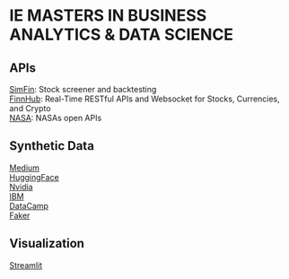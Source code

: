 # IE MASTERS IN BUSINESS ANALYTICS & DATA SCIENCE

## APIs
[SimFin](https://www.simfin.com/en/financial-analytics/): Stock screener and backtesting  
[FinnHub](https://finnhub.io/): Real-Time RESTful APIs and Websocket for Stocks, Currencies, and Crypto  
[NASA](https://api.nasa.gov/): NASAs open APIs


## Synthetic Data
[Medium](https://moez-62905.medium.com/synthetic-data-is-the-future-of-artificial-intelligence-6fcfd2ce1a14)  
[HuggingFace](https://huggingface.co/blog/synthetic-data-generator)  
[Nvidia](https://www.nvidia.com/en-us/glossary/synthetic-data-generation/)  
[IBM](https://www.ibm.com/think/insights/synthetic-data-generation)  
[DataCamp](https://www.datacamp.com/tutorial/synthetic-data-generation)  
[Faker](https://fakerapi.it/)  


## Visualization
[Streamlit](https://docs.streamlit.io/get-started)